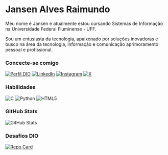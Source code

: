 # Jansen Alves Raimundo
Meu nome é Jansen e atualmente estou cursando Sistemas de Informação na Universidade Federal Fluminense - UFF. 

Sou um entusiasta da tecnologia, apaixonado por soluções inovadoras e busco na área da tecnologia, informação e comunicação aprimoramento pessoal e profissional.

### Concecte-se comigo

[![Perfil DIO](https://img.shields.io/badge/-Meu%20Perfil%20na%20DIO-30A3DC?style=for-the-badge)](https://www.dio.me/users/jansen_alvesr)
[![LinkedIn](https://img.shields.io/badge/LinkedIn-0077B5?style=for-the-badge&logo=linkedin&logoColor=white)](https://www.linkedin.com/in/jansen-alves-raimundo-b9298a15b/)
[![Instagram](https://img.shields.io/badge/-Instagram-%23E4405F?style=for-the-badge&logo=instagram&logoColor=white)](https://www.instagram.com/alvesjsn_/)
[![X](https://img.shields.io/badge/X-000?style=for-the-badge&logo=x)](https://twitter.com/alvesjsn_)

### Habilidades
![C](https://img.shields.io/badge/C-00599C?style=for-the-badge&logo=c&logoColor=white)
![Python](https://img.shields.io/badge/python-3670A0?style=for-the-badge&logo=python&logoColor=ffdd54)
![HTML5](https://img.shields.io/badge/HTML5-E34F26?style=for-the-badge&logo=html5&logoColor=white)

### GitHub Stats

![GitHub Stats](https://github-readme-stats.vercel.app/api?username=jansealves&theme=transparent&bg_color=000&border_color=30A3DC&show_icons=true&icon_color=30A3DC&title_color=E94D5F&text_color=FFF)

### Desafios DIO

[![Repo Card](https://github-readme-stats.vercel.app/api/pin/?username=jansealves&repo=dio-lab-open-source&bg_color=000&border_color=30A3DC&show_icons=true&icon_color=30A3DC&title_color=E94D5F&text_color=FFF)](https://github.com/jansealves/dio-lab-open-source)